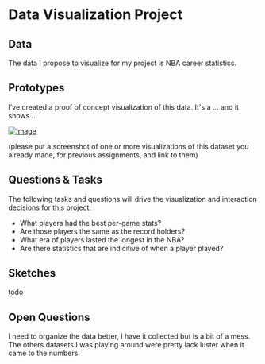 # Data Visualization Project

## Data

The data I propose to visualize for my project is NBA career statistics.

## Prototypes

I’ve created a proof of concept visualization of this data. It's a ... and it shows ...

[![image](https://user-images.githubusercontent.com/68416/65240758-9ef6c980-daff-11e9-9ffa-e35fc62683d2.png)](https://vizhub.com/PhilapR/84bb71dc5b7a453c8ba42877002185e0)

(please put a screenshot of one or more visualizations of this dataset you already made, for previous assignments, and link to them)



## Questions & Tasks

The following tasks and questions will drive the visualization and interaction decisions for this project:

 * What players had the best per-game stats?
 * Are those players the same as the record holders?
 * What era of players lasted the longest in the NBA?
 * Are there statistics that are indicitive of when a player played?

## Sketches

todo

## Open Questions

I need to organize the data better, I have it collected but is a bit of a mess. The others datasets I was playing around were pretty lack luster when it came to the numbers. 
